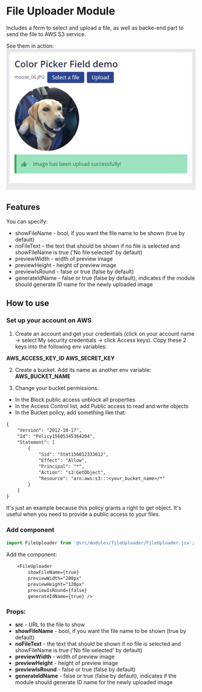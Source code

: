# File Uploader Module
Includes a form to select and upload a file, as well as backe-end part to send the file to AWS S3 service.

See them in action:
![File Uploader Module](https://github.com/saasforge/saas-forge-public-docs/blob/master/file-upload-module.png?raw=true)

## Features
You can specify:
- showFileName - bool, if you want the file name to be shown (true by default)
- noFileText - the text that should be shown if no file is selected and showFileName is true ('No file selected' by default)
- previewWidth - width of preview image
- previewHeight - height of preview image
- previewIsRound - false or true (false by default)
- generateIdName - false or true (false by default), indicates if the module should generate ID name for 
the newly uploaded image



## How to use
### Set up your account on AWS
1. Create an account and get your credentials (click on your account name -> select My security credentials -> click Access keys). Copy these 2 keys into the following env variables:

**AWS_ACCESS_KEY_ID**
**AWS_SECRET_KEY**

2. Create a bucket. Add its name as another env variable:
**AWS_BUCKET_NAME**

3. Change your bucket permissions. 
- In the Block public access unblock all properties
- In the Access Control list, add Public access to read and write objects
- In the Bucket policy, add something like that:
```
{
    "Version": "2012-10-17",
    "Id": "Policy15605345364204",
    "Statement": [
        {
            "Sid": "Stmt156012333612",
            "Effect": "Allow",
            "Principal": "*",
            "Action": "s3:GetObject",
            "Resource": "arn:aws:s3:::<your_bucket_name>/*"
        }
    ]
}
```
It's just an example because this policy grants a right to get object. It's useful when you need to provide a public access to your files.

### Add component
```javascript
import FileUploader from '@src/modules/fileUploader/FileUploader.jsx';
```

Add the component:

```
    <FileUploader 
        showFileName={true} 
        previewWidth="200px" 
        previewHeight="120px"
        previewIsRound={false}
        generateIdName={true} />
```

### Props:
- **src** - URL to the file to show
- **showFileName** - bool, if you want the file name to be shown (true by default)
- **noFileText** - the text that should be shown if no file is selected and showFileName is true ('No file selected' by default)
- **previewWidth** - width of preview image
- **previewHeight** - height of preview image
- **previewIsRound** - false or true (false by default)
- **generateIdName** - false or true (false by default), indicates if the module should generate ID name for 
the newly uploaded image
